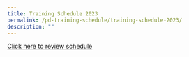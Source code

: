 ```yaml
---
title: Training Schedule 2023
permalink: /pd-training-schedule/training-schedule-2023/
description: ""
---
```


[Click here to review schedule](/files/PDTL%20Training%20Schedule%202023-For%20Circulation.pdf)

